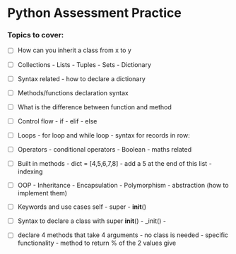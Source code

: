 # Python Assessment Practice 

### Topics to cover:

-[ ] How can you inherit a class from x to y
  
-[ ] Collections - Lists - Tuples - Sets - Dictionary
 
-[ ] Syntax related - how to declare a dictionary
 
-[ ] Methods/functions declaration syntax
 
-[ ] What is the difference between function and method
 
-[ ] Control flow - if - elif - else
 
-[ ] Loops - for loop and while loop - syntax for records in row:
 
-[ ] Operators - conditional operators - Boolean - maths related
 
-[ ] Built in methods - dict = [4,5,6,7,8] - add a 5 at the end of this list - indexing
 
-[ ] OOP - Inheritance - Encapsulation - Polymorphism - abstraction (how to implement them)
 
-[ ] Keywords and use cases self - super - __init__()
 
-[ ] Syntax to declare a class with super __init__() - _init() -
 
-[ ] declare 4 methods that take 4 arguments - no class is needed - specific functionality - method to return % of the 
 2 values give 
